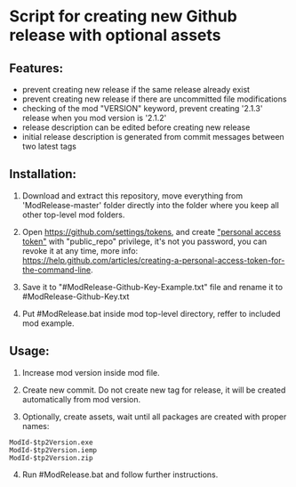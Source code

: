 # Script for creating new Github release with optional assets

## Features:
- prevent creating new release if the same release already exist
- prevent creating new release if there are uncommitted file modifications
- checking of the mod "VERSION" keyword, prevent creating '2.1.3' release when you mod version is '2.1.2'
- release description can be edited before creating new release
- initial release description is generated from commit messages between two latest tags

## Installation:

1. Download and extract this repository, move everything from 'ModRelease-master' folder directly into the folder where you keep all other top-level mod folders.

1. Open <https://github.com/settings/tokens>, and create ["personal access token"](https://github.com/settings/tokens/new) with "public_repo" privilege, it's not you password, you can revoke it at any time, more info: <https://help.github.com/articles/creating-a-personal-access-token-for-the-command-line>.

1. Save it to "#ModRelease-Github-Key-Example.txt" file and rename it to #ModRelease-Github-Key.txt

1. Put #ModRelease.bat inside mod top-level directory, reffer to included mod example.

## Usage:
1. Increase mod version inside mod file.

2. Create new commit. Do not create new tag for release, it will be created automatically from mod version.

3. Optionally, create assets, wait until all packages are created with proper names:

```code
ModId-$tp2Version.exe
ModId-$tp2Version.iemp
ModId-$tp2Version.zip
```

4. Run #ModRelease.bat and follow further instructions.
